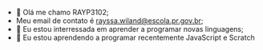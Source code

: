 - 👋 Olá me chamo RAYP3102;
- Meu email de contato é rayssa.wiland@escola.pr.gov.br;
- 👀 Eu estou interressada em aprender a programar novas linguagens;
- 🌱 Eu estou aprendendo a programar recentemente JavaScript e Scratch
